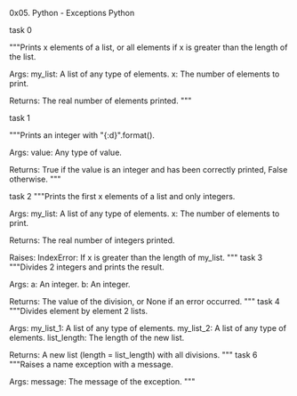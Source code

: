 0x05. Python - Exceptions
Python

task 0

"""Prints x elements of a list, or all elements if x is greater than the length of the list.

  Args:
    my_list: A list of any type of elements.
    x: The number of elements to print.

  Returns:
    The real number of elements printed.
  """

task 1

"""Prints an integer with "{:d}".format().

  Args:
    value: Any type of value.

  Returns:
    True if the value is an integer and has been correctly printed, False otherwise.
  """

task 2
 """Prints the first x elements of a list and only integers.

  Args:
    my_list: A list of any type of elements.
    x: The number of elements to print.

  Returns:
    The real number of integers printed.

  Raises:
    IndexError: If x is greater than the length of my_list.
  """
  task 3
  """Divides 2 integers and prints the result.

  Args:
    a: An integer.
    b: An integer.

  Returns:
    The value of the division, or None if an error occurred.
  """
  task 4
  """Divides element by element 2 lists.

  Args:
    my_list_1: A list of any type of elements.
    my_list_2: A list of any type of elements.
    list_length: The length of the new list.

  Returns:
    A new list (length = list_length) with all divisions.
  """
  task 6 """Raises a name exception with a message.

  Args:
    message: The message of the exception.
  """
